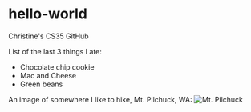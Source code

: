 # hello-world

Christine's CS35 GitHub

List of the last 3 things I ate: 
* Chocolate chip cookie
* Mac and Cheese
* Green beans


An image of somewhere I like to hike, Mt. Pilchuck, WA: ![Mt. Pilchuck](http://i.imgur.com/DTvXQVw.jpg)

